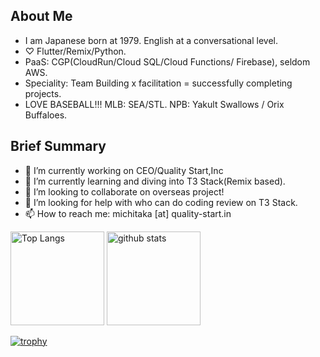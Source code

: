 ## About Me
- I am Japanese born at 1979. English at a conversational level.
- ♡ Flutter/Remix/Python.
- PaaS: CGP(CloudRun/Cloud SQL/Cloud Functions/ Firebase), seldom AWS.
- Speciality: Team Building x facilitation = successfully completing projects.
- LOVE BASEBALL!!! MLB: SEA/STL. NPB: Yakult Swallows / Orix Buffaloes.

## Brief Summary
- 🔭 I’m currently working on CEO/Quality Start,Inc 
- 🌱 I’m currently learning and diving into T3 Stack(Remix based).
- 👯 I’m looking to collaborate on overseas project!
- 🤔 I’m looking for help with who can do coding review on T3 Stack.
- 📫 How to reach me: michitaka [at] quality-start.in

<p align="left"> 
  <img alt="Top Langs" height="150px" src="https://github-readme-stats.vercel.app/api/top-langs/?username=gothedistance&layout=compact&count_private=true&show_icons=true&theme=onedark" />
  <img alt="github stats" height="150px" src="https://github-readme-stats.vercel.app/api?username=gothedistance&count_private=true&show_icons=true&show_icons=true&theme=onedark" />
</p>

[![trophy](https://github-profile-trophy.vercel.app/?username=gothedistance&theme=onedark&column=7)](https://github.com/ryo-ma/github-profile-trophy)
